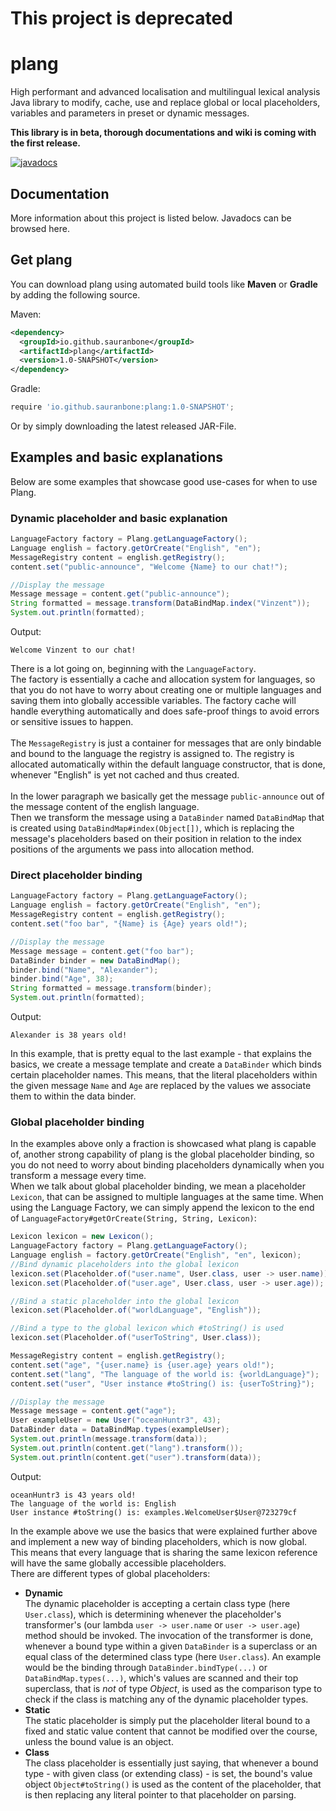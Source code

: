# This project is deprecated

# plang
High performant and advanced localisation and multilingual lexical analysis Java library to modify, cache, use and replace global or local placeholders, variables and parameters in preset or dynamic messages.

**This library is in beta, thorough documentations and wiki is coming with the first release.**

[![javadocs](https://javadoc.io/badge2/io.github.sauranbone/plang/javadoc.svg)](https://javadoc.io/doc/io.github.sauranbone/plang)

## Documentation
More information about this project is listed below. Javadocs can be browsed here.

## Get plang
You can download plang using automated build tools like **Maven** or **Gradle** by adding the following source.

Maven:

```xml
<dependency>
  <groupId>io.github.sauranbone</groupId>
  <artifactId>plang</artifactId>
  <version>1.0-SNAPSHOT</version>
</dependency>
```

Gradle:

```gradle
require 'io.github.sauranbone:plang:1.0-SNAPSHOT';
```

Or by simply downloading the latest released JAR-File.

## Examples and basic explanations
Below are some examples that showcase good use-cases for when to use Plang.

### Dynamic placeholder and basic explanation
```java
LanguageFactory factory = Plang.getLanguageFactory();
Language english = factory.getOrCreate("English", "en");
MessageRegistry content = english.getRegistry();
content.set("public-announce", "Welcome {Name} to our chat!");

//Display the message
Message message = content.get("public-announce");
String formatted = message.transform(DataBindMap.index("Vinzent"));
System.out.println(formatted);
```

Output:
```
Welcome Vinzent to our chat!
```

There is a lot going on, beginning with the `LanguageFactory`. <br>
The factory is essentially a cache and allocation system for languages,
so that you do not have to worry about creating one or multiple languages and 
saving them into globally accessible variables. The factory cache will handle
everything automatically and does safe-proof things to avoid errors or sensitive
issues to happen.<br>
<br>
The `MessageRegistry` is just a container for messages that are only bindable and bound
to the language the registry is assigned to. The registry is allocated automatically
within the default language constructor, that is done, whenever "English" is yet not
cached and thus created.<br><br>
In the lower paragraph we basically get the message `public-announce` out of the message
content of the english language.<br>
Then we transform the message using a `DataBinder` named `DataBindMap` that is created
using `DataBindMap#index(Object[])`, which is replacing the message's placeholders based on their
position in relation to the index positions of the arguments we pass into allocation method.<br>

### Direct placeholder binding
```java
LanguageFactory factory = Plang.getLanguageFactory();
Language english = factory.getOrCreate("English", "en");
MessageRegistry content = english.getRegistry();
content.set("foo bar", "{Name} is {Age} years old!");

//Display the message
Message message = content.get("foo bar");
DataBinder binder = new DataBindMap();
binder.bind("Name", "Alexander");
binder.bind("Age", 38);
String formatted = message.transform(binder);
System.out.println(formatted);
```
Output:
```
Alexander is 38 years old!
```
In this example, that is pretty equal to the last example - that explains the basics, we create
a message template and create a `DataBinder` which binds certain placeholder names.
This means, that the literal placeholders within the given message `Name` and `Age` are replaced
by the values we associate them to within the data binder.

### Global placeholder binding
In the examples above only a fraction is showcased what plang is capable of, another strong capability
of plang is the global placeholder binding, so you do not need to worry about binding placeholders
dynamically when you transform a message every time.<br>
When we talk about global placeholder binding, we mean a placeholder `Lexicon`, that can be assigned to
multiple languages at the same time. When using the Language Factory, we can simply append the lexicon
to the end of `LanguageFactory#getOrCreate(String, String, Lexicon)`:<br>
```java
Lexicon lexicon = new Lexicon();
LanguageFactory factory = Plang.getLanguageFactory();
Language english = factory.getOrCreate("English", "en", lexicon);
//Bind dynamic placeholders into the global lexicon
lexicon.set(Placeholder.of("user.name", User.class, user -> user.name));
lexicon.set(Placeholder.of("user.age", User.class, user -> user.age));

//Bind a static placeholder into the global lexicon
lexicon.set(Placeholder.of("worldLanguage", "English"));

//Bind a type to the global lexicon which #toString() is used
lexicon.set(Placeholder.of("userToString", User.class));

MessageRegistry content = english.getRegistry();
content.set("age", "{user.name} is {user.age} years old!");
content.set("lang", "The language of the world is: {worldLanguage}");
content.set("user", "User instance #toString() is: {userToString}");

//Display the message
Message message = content.get("age");
User exampleUser = new User("oceanHuntr3", 43);
DataBinder data = DataBindMap.types(exampleUser);
System.out.println(message.transform(data));
System.out.println(content.get("lang").transform());
System.out.println(content.get("user").transform(data));
```
Output:
```
oceanHuntr3 is 43 years old!
The language of the world is: English
User instance #toString() is: examples.WelcomeUser$User@723279cf
```

In the example above we use the basics that were explained further above and implement a new way
of binding placeholders, which is now global. This means that every language that is sharing the
same lexicon reference will have the same globally accessible placeholders.<br>
There are different types of global placeholders:
- **Dynamic**<br>The dynamic placeholder is accepting a certain class type (here `User.class`), which is determining whenever the placeholder's transformer's (our lambda `user -> user.name` or `user -> user.age`) method should be invoked. The invocation of the transformer is done, whenever a bound type within a given `DataBinder` is a superclass or an equal class of the determined class type (here `User.class`). An example would be the binding through `DataBinder.bindType(...)` or `DataBindMap.types(...)`, which's values are scanned and their top superclass, that is *not* of type *Object*, is used as the comparison type to check if the class is matching any of the dynamic placeholder types.
- **Static**<br>The static placeholder is simply put the placeholder literal bound to a fixed and static value content that cannot be modified over the course, unless the bound value is an object.
- **Class**<br>The class placeholder is essentially just saying, that whenever a bound type - with given class (or extending class) - is set, the bound's value object `Object#toString()` is used as the content of the placeholder, that is then replacing any literal pointer to that placeholder on parsing.
